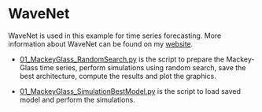 # WaveNet

WaveNet is used in this example for time series forecasting. More information about WaveNet can be found on my [website](https://kaikealves.weebly.com/neural-networks.html).

- [01_MackeyGlass_RandomSearch.py](https://github.com/kaikerochaalves/WaveNet/blob/0b979cb4853dcf021bbe3700410c220e3f91ce95/01_MackeyGlass_RandomSearch.py) is the script to prepare the Mackey-Glass time series, perform simulations using random search, save the best architecture, compute the results and plot the graphics.

- [01_MackeyGlass_SimulationBestModel.py](https://github.com/kaikerochaalves/WaveNet/blob/0b979cb4853dcf021bbe3700410c220e3f91ce95/01_MackeyGlass_SimulationBestModel.py) is the script to load saved model and perform the simulations.
